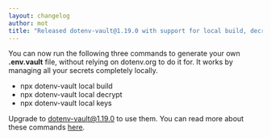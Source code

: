 ```yaml
---
layout: changelog
author: mot
title: "Released dotenv-vault@1.19.0 with support for local build, decrypt, and keys commands"
---
```


You can now run the following three commands to generate your own **.env.vault** file, without relying on dotenv.org to do it for. It works by managing all your secrets completely locally.

* npx dotenv-vault local build
* npx dotenv-vault local decrypt
* npx dotenv-vault local keys

Upgrade to [dotenv-vault@1.19.0](https://github.com/motdotla/dotenv-vault/blob/master/CHANGELOG.md#1190-2023-04-06) to use them. You can read more about these commands [here](https://github.com/motdotla/dotenv-vault#local-build).
